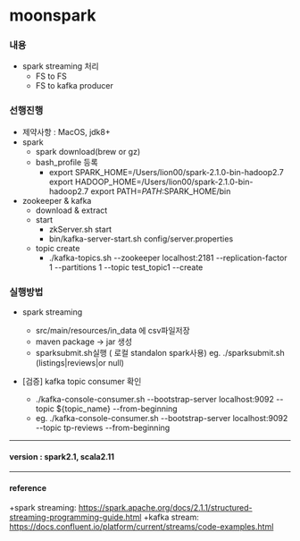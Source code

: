 # moonspark
### 내용
+ spark streaming 처리
    + FS to FS
    + FS to kafka producer

### 선행진행
+ 제약사항 : MacOS, jdk8+
+ spark
    + spark download(brew or gz)
    + bash_profile 등록 
        + export SPARK_HOME=/Users/lion00/spark-2.1.0-bin-hadoop2.7
        export HADOOP_HOME=/Users/lion00/spark-2.1.0-bin-hadoop2.7
        export PATH=$PATH:$SPARK_HOME/bin
+ zookeeper & kafka
    + download & extract
    + start
        + zkServer.sh start
        + bin/kafka-server-start.sh config/server.properties
    + topic create
        + ./kafka-topics.sh --zookeeper localhost:2181 --replication-factor 1 --partitions 1 --topic test_topic1 --create
    
### 실행방법
+ spark streaming 
    + src/main/resources/in_data 에 csv파일저장 
    + maven package -> jar 생성
    + sparksubmit.sh실행 ( 로컬 standalon spark사용) eg. ./sparksubmit.sh (listings|reviews|or null)

+ [검증] kafka topic consumer 확인
    + ./kafka-console-consumer.sh --bootstrap-server localhost:9092 --topic ${topic_name} --from-beginning
    + eg. ./kafka-console-consumer.sh --bootstrap-server localhost:9092 --topic tp-reviews --from-beginning

---
#### version : spark2.1, scala2.11 

---
#### reference
+spark streaming: https://spark.apache.org/docs/2.1.1/structured-streaming-programming-guide.html
+kafka stream: https://docs.confluent.io/platform/current/streams/code-examples.html

